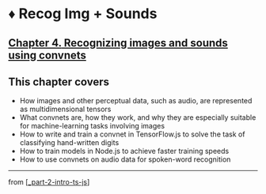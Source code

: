 # ♦️ Recog Img + Sounds

## [**Chapter 4.** Recognizing images and sounds using convnets](https://livebook.manning.com/book/deep-learning-with-javascript/chapter-4/)

## This chapter covers

- How images and other perceptual data, such as audio, are represented as multidimensional tensors
- What convnets are, how they work, and why they are especially suitable for machine-learning tasks involving images
- How to write and train a convnet in TensorFlow.js to solve the task of classifying hand-written digits
- How to train models in Node.js to achieve faster training speeds
- How to use convnets on audio data for spoken-word recognition

---
from [[_part-2-intro-ts-js]]

[//begin]: # "Autogenerated link references for markdown compatibility"
[_part-2-intro-ts-js]: ../_part-2-intro-ts-js.md "🟦 Part 2 Intro TS JS"
[//end]: # "Autogenerated link references"